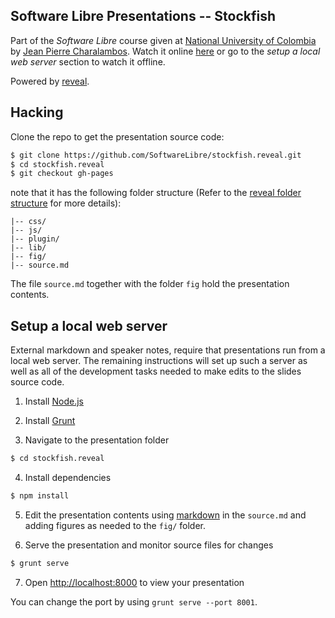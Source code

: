 ## Software Libre Presentations -- Stockfish

Part of the *Software Libre* course given at [National University of Colombia](http://www.disi.unal.edu.co/) by [Jean Pierre Charalambos](http://otrolado.info). Watch it online [here](http://softwarelibre.github.io/stockfish.reveal) or go to the *setup a local web server* section to watch it offline.

Powered by [reveal](https://github.com/hakimel/reveal.js).

## Hacking

Clone the repo to get the presentation source code:

 ```sh
 $ git clone https://github.com/SoftwareLibre/stockfish.reveal.git
 $ cd stockfish.reveal
 $ git checkout gh-pages
 ```
note that it has the following folder structure (Refer to the [reveal folder structure](https://github.com/hakimel/reveal.js#folder-structure) for more details):

    |-- css/
    |-- js/
    |-- plugin/
    |-- lib/
    |-- fig/
    |-- source.md
    
The file `source.md` together with the folder `fig` hold the presentation contents.

## Setup a local web server

External markdown and speaker notes, require that presentations run from a local web server. The remaining instructions will set up such a server as well as all of the development tasks needed to make edits to the slides source code.

1. Install [Node.js](http://nodejs.org/)

2. Install [Grunt](http://gruntjs.com/getting-started#installing-the-cli)

3. Navigate to the presentation folder

 ```sh
 $ cd stockfish.reveal
 ```

4. Install dependencies

 ```sh
 $ npm install
 ```

5. Edit the presentation contents using [markdown](http://en.wikipedia.org/wiki/Markdown) in the `source.md` and adding figures as needed to the `fig/` folder.

6. Serve the presentation and monitor source files for changes

 ```sh
 $ grunt serve
 ```

7. Open <http://localhost:8000> to view your presentation

 You can change the port by using `grunt serve --port 8001`.
